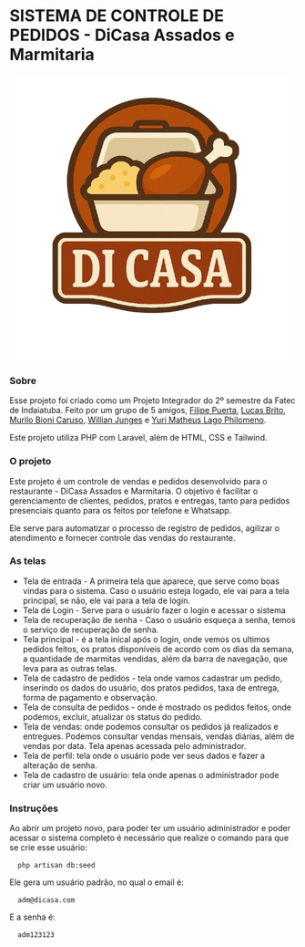 # SISTEMA DE CONTROLE DE PEDIDOS - DiCasa Assados e Marmitaria

![logo do restaurante](https://github.com/PICFatec2025/PIC-2/blob/main/DiCasa/public/imgs/logo.png?raw=true)

### Sobre

Esse projeto foi criado como um Projeto Integrador do 2º semestre da Fatec de Indaiatuba. Feito por um grupo de 5 amigos, [ Filipe Puerta](https://github.com/FilipePuerta), [Lucas Brito](https://github.com/LucasBrito616), [Murilo Bioni Caruso](https://github.com/MuriTG25), [Willian Junges](https://github.com/WillianJunges) e [Yuri Matheus Lago Philomeno](https://github.com/ymlp).

Este projeto utiliza PHP com Laravel, além de HTML, CSS e Tailwind.

### O projeto

Este projeto é um controle de vendas e pedidos desenvolvido para o restaurante - DiCasa Assados e Marmitaria. O objetivo é facilitar o gerenciamento de clientes, pedidos, pratos e entregas, tanto para pedidos presenciais quanto para os feitos por telefone e Whatsapp.

Ele serve para automatizar o processo de registro de pedidos, agilizar o atendimento e fornecer controle das vendas do restaurante.

### As telas

- Tela de entrada - A primeira tela que aparece, que serve como boas vindas para o sistema. Caso o usuário esteja logado, ele vai para a tela principal, se não, ele vai para a tela de login.
- Tela de Login - Serve para o usuário fazer o login e acessar o sistema
- Tela de recuperação de senha - Caso o usuário esqueça a senha, temos o serviço de recuperação de senha.
- Tela principal - é a tela inical após o login, onde vemos os ultimos pedidos feitos, os pratos disponíveis de acordo com os dias da semana, a quantidade de marmitas vendidas, além da barra de navegação, que leva para as outras telas.
- Tela de cadastro de pedidos - tela onde vamos cadastrar um pedido, inserindo os dados do usuário, dos pratos pedidos, taxa de entrega, forma de pagamento e observação.
- Tela de consulta de pedidos - onde é mostrado os pedidos feitos, onde podemos, excluir, atualizar os status do pedido.
- Tela de vendas: onde podemos consultar os pedidos já realizados e entregues. Podemos consultar vendas mensais, vendas diárias, além de vendas por data. Tela apenas acessada pelo administrador.
- Tela de perfil: tela onde o usuário pode ver seus dados e fazer a alteração de senha.
- Tela de cadastro de usuário: tela onde apenas o administrador pode criar um usuário novo.

### Instruções

Ao abrir um projeto novo, para poder ter um usuário administrador e poder acessar o sistema completo é necessário que realize o comando para que se crie esse usuário:
```
  php artisan db:seed
```
Ele gera um usuário padrão, no qual o email é:
```
  adm@dicasa.com
```
E a senha é:
```
  adm123123
```

